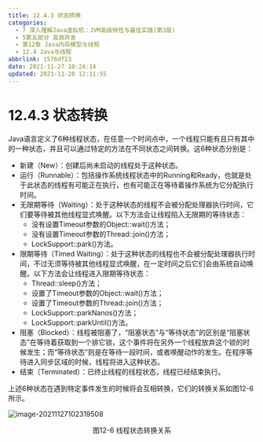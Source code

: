 ```yaml
---
title: 12.4.3 状态转换
categories: 
  - 7 深入理解Java虛拟机：JVM高级特性与最佳实践(第3版)
  - 5第五部分 高效并发
  - 第12章 Java内存模型与线程
  - 12.4 Java与线程
abbrlink: 1576df23
date: 2021-11-27 10:24:14
updated: 2021-11-28 12:11:55
---
```

# 12.4.3 状态转换
Java语言定义了6种线程状态，在任意一个时间点中，一个线程只能有且只有其中的一种状态，并且可以通过特定的方法在不同状态之间转换。这6种状态分别是：

- 新建（New）：创建后尚未启动的线程处于这种状态。
- 运行（Runnable）：包括操作系统线程状态中的Running和Ready，也就是处于此状态的线程有可能正在执行，也有可能正在等待着操作系统为它分配执行时间。
- 无限期等待（Waiting）：处于这种状态的线程不会被分配处理器执行时间，它们要等待被其他线程显式唤醒。以下方法会让线程陷入无限期的等待状态：
  - 没有设置Timeout参数的Object::wait()方法； 
  - 没有设置Timeout参数的Thread::join()方法； 
  - LockSupport::park()方法。
- 限期等待（Timed Waiting）：处于这种状态的线程也不会被分配处理器执行时间，不过无须等待被其他线程显式唤醒，在一定时间之后它们会由系统自动唤醒。以下方法会让线程进入限期等待状态：
  - Thread::sleep()方法； 
  - 设置了Timeout参数的Object::wait()方法； 
  - 设置了Timeout参数的Thread::join()方法； 
  - LockSupport::parkNanos()方法； 
  - LockSupport::parkUntil()方法。
- 阻塞（Blocked）：线程被阻塞了，“阻塞状态”与“等待状态”的区别是“阻塞状态”在等待着获取到一个排它锁，这个事件将在另外一个线程放弃这个锁的时候发生；而“等待状态”则是在等待一段时间，或者唤醒动作的发生。在程序等待进入同步区域的时候，线程将进入这种状态。
- 结束（Terminated）：已终止线程的线程状态，线程已经结束执行。

上述6种状态在遇到特定事件发生的时候将会互相转换，它们的转换关系如图12-6所示。

![image-20211127102319508](https://gitee.com/XiaoLan223/images/raw/master/Blog/Sum/20211127102319.png)

<center>图12-6 线程状态转换关系</center>



